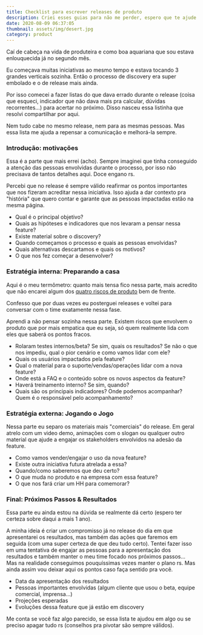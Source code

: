```yaml
---
title: Checklist para escrever releases de produto
description: Criei esses guias para não me perder, espero que te ajude também
date: 2020-08-09 06:37:05
thumbnail: assets/img/desert.jpg
category: product
---
```

Caí de cabeça na vida de produteira e como boa aquariana que sou estava enlouquecida já no segundo mês.

Eu começava muitas iniciativas ao mesmo tempo e estava tocando 3 grandes verticais sozinha. Então o processo de discovery era super embolado e o de release mais ainda.

Por isso comecei a fazer listas do que dava errado durante o release (coisa que esqueci, indicador que não dava mais pra calcular, dúvidas recorrentes...) para acertar no próximo. Disso nasceu essa listinha que resolvi compartilhar por aqui.

Nem tudo cabe no mesmo release, nem para as mesmas pessoas. Mas essa lista me ajuda a repensar a comunicação e melhorá-la sempre.

### Introdução: motivações

Essa é a parte que mais errei (acho). Sempre imaginei que tinha conseguido a atenção das pessoas envolvidas durante o processo, por isso não precisava de tantos detalhes aqui. Doce engano rs.

Percebi que no release é sempre válido reafirmar os pontos importantes que nos fizeram acreditar nessa iniciativa. Isso ajuda a dar contexto pra "história" que quero contar e garante que as pessoas impactadas estão na mesma página.

* Qual é o principal objetivo?
* Quais as hipóteses e indicadores que nos levaram a pensar nessa feature?
* Existe material sobre o discovery?
* Quando começamos o processo e quais as pessoas envolvidas?
* Quais alternativas descartamos e quais os motivos?
* O que nos fez começar a desenvolver?

### Estratégia interna: Preparando a casa

Aqui é o meu termômetro: quanto mais tensa fico nessa parte, mais acredito que não encarei algum dos [quatro riscos de produto](https://svpg.com/four-big-risks/) bem de frente.

Confesso que por duas vezes eu posterguei releases e voltei para conversar com o time exatamente nessa fase.

Aprendi a não pensar sozinha nessa parte. Existem riscos que envolvem o produto que por mais empatica que eu seja, só quem realmente lida com eles que saberá os pontos fracos. 

* Rolaram testes internos/beta? Se sim, quais os resultados? Se não o que nos impediu, qual o pior cenário e como vamos lidar com ele?
* Quais os usuários impactados pela feature?
* Qual o material para o suporte/vendas/operações lidar com a nova feature?
* Onde está a FAQ e o conteúdo sobre os novos aspectos da feature?
* Haverá treinamento interno? Se sim, quando?
* Quais são os principais indicadores? Onde podemos acompanhar? Quem é o responsável pelo acompanhamento?

### Estratégia externa: Jogando o Jogo

Nessa parte eu separo os materiais mais "comerciais" do release. Em geral atrelo com um video demo, animações com o slogan ou qualquer outro material que ajude a engajar os stakeholders envolvidos na adesão da feature.

* Como vamos vender/engajar o uso da nova feature?
* Existe outra iniciativa futura atrelada a essa?
* Quando/como saberemos que deu certo? 
* O que muda no produto e na empresa com essa feature?
* O que nos fará criar um HH para comemorar?

### Final: Próximos Passos & Resultados

Essa parte eu ainda estou na dúvida se realmente dá certo (espero ter certeza sobre daqui a mais 1 ano). 

A minha ideia é criar um compromisso já no release do dia em que apresentarei os resultados, mas também das ações que faremos em seguida (com uma super certeza de que deu tudo certo). Tentei fazer isso em uma tentativa de engajar as pessoas para a apresentação dos resultados e também manter o meu time focado nos próximos passos... Mas na realidade conseguimos pouquíssimas vezes manter o plano rs. Mas ainda assim vou deixar aqui os pontos caso faça sentido pra você.

* Data da apresentação dos resultados
* Pessoas importantes envolvidas (algum cliente que usou o beta, equipe comercial, imprensa...)
* Projeções esperadas
* Evoluções dessa feature que já estão em discovery

Me conta se você faz algo parecido, se essa lista te ajudou em algo ou se preciso apagar tudo rs (conselhos pra pivotar são sempre válidos).
